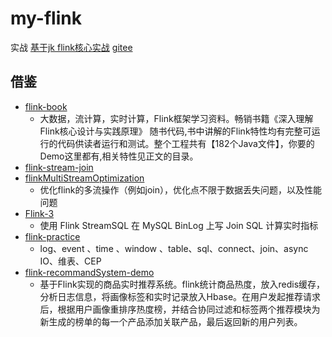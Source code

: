 # my-flink
实战  [基于jk flink核心实战](./jkflink核心实战/附属jk核心实战README.md) [gitee](https://api.gitee.com/zxzhangxin/geektime-Flink)



## 借鉴
- [flink-book](https://github.com/intsmaze/flink-book)
  - 大数据，流计算，实时计算，Flink框架学习资料。畅销书籍《深入理解Flink核心设计与实践原理》 随书代码,书中讲解的Flink特性均有完整可运行的代码供读者运行和测试。整个工程共有【182个Java文件】，你要的Demo这里都有,相关特性见正文的目录。 
- [ flink-stream-join](https://github.com/wangyangjun/flink-stream-join)
- [flinkMultiStreamOptimization](https://github.com/zengxiaosen/flinkMultiStreamOptimization)
  - 优化flink的多流操作（例如join），优化点不限于数据丢失问题，以及性能问题 
- [Flink-3](https://github.com/0xqq/Flink-3) 
  - 使用 Flink StreamSQL 在 MySQL BinLog 上写 Join SQL 计算实时指标 
- [flink-practice](https://github.com/z-soulx/flink-practice)
   - log、event 、time 、window 、table、sql、connect、join、async IO、维表、CEP
- [flink-recommandSystem-demo](https://github.com/will-che/flink-recommandSystem-demo)
  - 基于Flink实现的商品实时推荐系统。flink统计商品热度，放入redis缓存，分析日志信息，将画像标签和实时记录放入Hbase。在用户发起推荐请求后，根据用户画像重排序热度榜，并结合协同过滤和标签两个推荐模块为新生成的榜单的每一个产品添加关联产品，最后返回新的用户列表。 